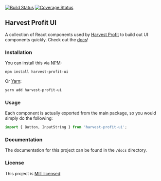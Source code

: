 [![Build Status](https://travis-ci.org/HarvestProfit/harvest-profit-ui.svg?branch=master)](https://travis-ci.org/HarvestProfit/harvest-profit-ui) [![Coverage Status](https://coveralls.io/repos/github/HarvestProfit/harvest-profit-ui/badge.svg?branch=master)](https://coveralls.io/github/HarvestProfit/harvest-profit-ui?branch=master)

## Harvest Profit UI
A collection of React components used by [Harvest Profit](https://www.harvestprofit.com) to build out UI components quickly. Check out the [docs](https://harvestprofit.github.io/harvest-profit-ui/)!

### Installation
You can install this via [NPM](https://www.npmjs.com/):
```bash
npm install harvest-profit-ui
```
Or [Yarn](https://yarnpkg.com/en/):
```bash
yarn add harvest-profit-ui
```

### Usage
Each component is actually exported from the main package, so you would simply do
the following:

```js
import { Button, InputString } from 'harvest-profit-ui';
```

### Documentation
The documentation for this project can be found in the `/docs` directory.

### License
This project is [MIT licensed](/LICENSE.md)
